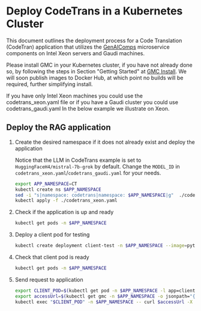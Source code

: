 # Deploy CodeTrans in a Kubernetes Cluster

This document outlines the deployment process for a Code Translation (CodeTran) application that utilizes the [GenAIComps](https://github.com/opea-project/GenAIComps.git) microservice components on Intel Xeon servers and Gaudi machines.

Please install GMC in your Kubernetes cluster, if you have not already done so, by following the steps in Section "Getting Started" at [GMC Install](https://github.com/opea-project/GenAIInfra/tree/main/microservices-connector#readme). We will soon publish images to Docker Hub, at which point no builds will be required, further simplifying install.

If you have only Intel Xeon machines you could use the codetrans_xeon.yaml file or if you have a Gaudi cluster you could use codetrans_gaudi.yaml
In the below example we illustrate on Xeon.

## Deploy the RAG application

1. Create the desired namespace if it does not already exist and deploy the application
    
    Notice that the LLM in CodeTrans example is set to `HuggingFaceH4/mistral-7b-grok` by default. Change the `MODEL_ID` in `codetrans_xeon.yaml`/`codetrans_gaudi.yaml` for your needs.

   ```bash
   export APP_NAMESPACE=CT
   kubectl create ns $APP_NAMESPACE
   sed -i "s|namespace: codetrans|namespace: $APP_NAMESPACE|g"  ./codetrans_xeon.yaml
   kubectl apply -f ./codetrans_xeon.yaml
   ```

2. Check if the application is up and ready
   ```bash
   kubectl get pods -n $APP_NAMESPACE
   ```

3. Deploy a client pod for testing
   ```bash
   kubectl create deployment client-test -n $APP_NAMESPACE --image=python:3.8.13 -- sleep infinity
   ```

4. Check that client pod is ready
   ```bash
   kubectl get pods -n $APP_NAMESPACE
   ```

5. Send request to application
   ```bash
   export CLIENT_POD=$(kubectl get pod -n $APP_NAMESPACE -l app=client-test -o jsonpath={.items..metadata.name})
   export accessUrl=$(kubectl get gmc -n $APP_NAMESPACE -o jsonpath="{.items[?(@.metadata.name=='codetrans')].status.accessUrl}")
   kubectl exec "$CLIENT_POD" -n $APP_NAMESPACE -- curl $accessUrl -X POST -d '{"language_from": "Golang","language_to": "Python","source_code": "package main\n\nimport \"fmt\"\nfunc main() {\n    fmt.Println(\"Hello, World!\");\n}"}' -H 'Content-Type: application/json' > $LOG_PATH/gmc_codetrans.log
   ```
